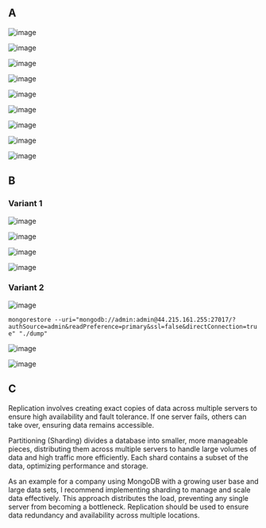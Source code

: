 ## A

![image](./A/authSource2.jpg)

![image](./A/users.jpg)

![image](./A/user1.jpg)

![image](./A/user1_read.jpg)

![image](./A/user1_write.jpg)

![image](./A/user2.jpg)

![image](./A/user2_read.jpg)

![image](./A/user2_write.jpg)

![image](./A/user2_delete.jpg)

## B

### Variant 1

![image](./B/volume.jpg)

![image](./B/drop_collection.jpg)

![image](./B/backup_volume.jpg)

![image](./B/backup_db.jpg)

### Variant 2

![image](./B/terminal_backup.jpg)

`mongorestore --uri="mongodb://admin:admin@44.215.161.255:27017/?authSource=admin&readPreference=primary&ssl=false&directConnection=true" "./dump"`

![image](./B/terminal_restore.jpg)

![image](./B/terminal_restored_data.jpg)

## C

Replication involves creating exact copies of data across multiple servers to ensure high availability and fault tolerance. If one server fails, others can take over, ensuring data remains accessible.

Partitioning (Sharding) divides a database into smaller, more manageable pieces, distributing them across multiple servers to handle large volumes of data and high traffic more efficiently. Each shard contains a subset of the data, optimizing performance and storage.

As an example for a company using MongoDB with a growing user base and large data sets, I recommend implementing sharding to manage and scale data effectively. This approach distributes the load, preventing any single server from becoming a bottleneck. Replication should be used to ensure data redundancy and availability across multiple locations.
